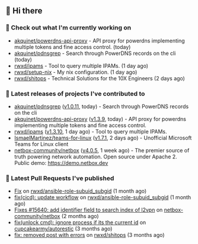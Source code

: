 ## 👋 Hi there

### 👷 Check out what I'm currently working on


- [akquinet/powerdns-api-proxy](https://github.com/akquinet/powerdns-api-proxy) - API proxy for powerdns implementing multiple tokens and fine access control. (today)
- [akquinet/pdnsgrep](https://github.com/akquinet/pdnsgrep) - Search through PowerDNS records on the cli (today)
- [rwxd/ipams](https://github.com/rwxd/ipams) - Tool to query multiple IPAMs. (1 day ago)
- [rwxd/setup-nix](https://github.com/rwxd/setup-nix) - My nix configuration. (1 day ago)
- [rwxd/shitops](https://github.com/rwxd/shitops) - Technical Solutions for the 10X Engineers (2 days ago)

### 🔭 Latest releases of projects I've contributed to


- [akquinet/pdnsgrep](https://github.com/akquinet/pdnsgrep) ([v1.0.11](https://github.com/akquinet/pdnsgrep/releases/tag/v1.0.11), today) - Search through PowerDNS records on the cli
- [akquinet/powerdns-api-proxy](https://github.com/akquinet/powerdns-api-proxy) ([v1.3.9](https://github.com/akquinet/powerdns-api-proxy/releases/tag/v1.3.9), today) - API proxy for powerdns implementing multiple tokens and fine access control.
- [rwxd/ipams](https://github.com/rwxd/ipams) ([v1.3.10](https://github.com/rwxd/ipams/releases/tag/v1.3.10), 1 day ago) - Tool to query multiple IPAMs.
- [IsmaelMartinez/teams-for-linux](https://github.com/IsmaelMartinez/teams-for-linux) ([v1.7.1](https://github.com/IsmaelMartinez/teams-for-linux/releases/tag/v1.7.1), 2 days ago) - Unofficial Microsoft Teams for Linux client
- [netbox-community/netbox](https://github.com/netbox-community/netbox) ([v4.0.5](https://github.com/netbox-community/netbox/releases/tag/v4.0.5), 1 week ago) - The premier source of truth powering network automation. Open source under Apache 2. Public demo: https://demo.netbox.dev

### 🔨 Latest Pull Requests I've published


- [Fix](https://github.com/rwxd/ansible-role-subuid_subgid/pull/73) on [rwxd/ansible-role-subuid_subgid](https://github.com/rwxd/ansible-role-subuid_subgid) (1 month ago)
- [fix(cicd): update workflow](https://github.com/rwxd/ansible-role-subuid_subgid/pull/72) on [rwxd/ansible-role-subuid_subgid](https://github.com/rwxd/ansible-role-subuid_subgid) (1 month ago)
- [Fixes #15640: add identifier field to search index of l2vpn](https://github.com/netbox-community/netbox/pull/15673) on [netbox-community/netbox](https://github.com/netbox-community/netbox) (2 months ago)
- [fix(unlock cmd): ignore process if its the current id](https://github.com/cupcakearmy/autorestic/pull/360) on [cupcakearmy/autorestic](https://github.com/cupcakearmy/autorestic) (3 months ago)
- [fix: removed post with errors](https://github.com/rwxd/shitops/pull/7) on [rwxd/shitops](https://github.com/rwxd/shitops) (3 months ago)
